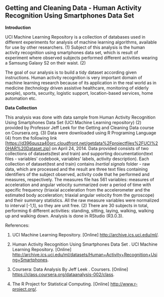 ## Getting and Cleaning Data - Human Activity Recognition Using Smartphones Data Set 


**Introduction**

UCI Machine Learning Repository is a collection of databases used in different experiments for analysis of machine learning algorithms, available for use by other researchers. (1) Subject of this analysis is the human activity recognition using smartphones data set, which is result of experiment where observed subjects performed different activities wearing a Samsung Galaxy S2 on their waist. (2)

The goal of our analysis is to build a tidy dataset according given instructions. Human activity recognition is very important domain of machine learning research because of its application in the real world as in medicine (technology driven assistive healthcare, monitoring of elderly people), sports, security, logistic support, location-based services, home automation etc.

**Data Collection**

This analysis was done with data sample from Human Activity Recognition Using Smartphones Data Set (UCI Machine Learning repository) (2) provided by Professor Jeff Leek for the Getting and Cleaning Data course on Coursera.org. (3) Data were downloaded using R Programing Language (4) from the following link [https://d396qusza40orc.cloudfront.net/getdata%2Fprojectfiles%2FUCI%20HAR%20Dataset.zip] on April 24, 2014. Data provided consists of two collections of datasets(test and train) and supporting documentation(text files - variables' codebook, variables' labels, activity description). Each collection of dataset(test and train) contains *Inertial signals* folder - raw data, which are processed and the result are three text files containing identifiers of the subject observed, activity code that he performed and measures, respectively. The measures file has 561 variables: measures of acceleration and angular velocity summarized over a period of time with specific frequency (triaxial acceleration from the accelerometer and the estimated body acceleration; triaxial angular velocity from the gyroscope) and their summary statistics. All the raw measure variables were normalized to interval [-1,1], so they are unit free. (2) There are 30 subjects in total, performing 6 different activities: standing, sitting, laying, walking, walking up and walking down.
Analysis is done in RStudio (R3.0.3).

References:

1. UCI Machine Learning Repository. [Online] http://archive.ics.uci.edu/ml/.

2. Human Activity Recognition Using Smartphones Data Set . UCI Machine Learning Repository. [Online] http://archive.ics.uci.edu/ml/datasets/Human+Activity+Recognition+Using+Smartphones.

3. Coursera: Data Analysis By Jeff Leek . Coursers. [Online] https://class.coursera.org/dataanalysis-002/class.

4. The R Project for Statistical Computing. [Online] http://www.r-project.org/.


